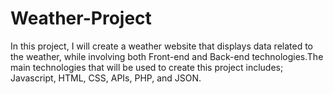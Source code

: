 # Weather-Project
In this project, I will create a weather website that displays data related to the weather, while involving both Front-end and Back-end technologies.The main technologies that will be used to create this project includes; Javascript, HTML, CSS, APIs, PHP, and JSON. 
